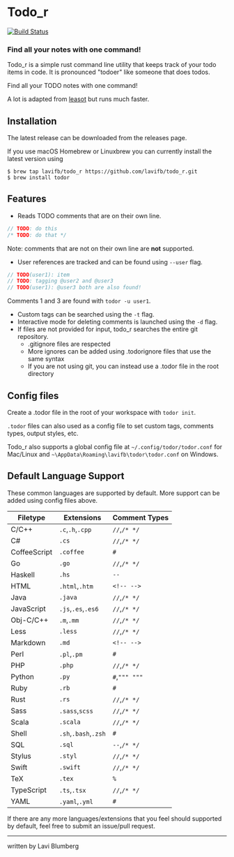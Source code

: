 Todo_r
======
[![Build Status](https://travis-ci.org/lavifb/todo_r.svg?branch=master)](https://travis-ci.org/lavifb/todo_r)

### Find all your notes with one command!

Todo_r is a simple rust command line utility that keeps track of your todo items in code.
It is pronounced "todoer" like someone that does todos.

Find all your TODO notes with one command!

A lot is adapted from [leasot](https://github.com/pgilad/leasot) but runs much faster.

## Installation

The latest release can be downloaded from the releases page.

If you use macOS Homebrew or Linuxbrew you can currently install the latest version using
```console
$ brew tap lavifb/todo_r https://github.com/lavifb/todo_r.git
$ brew install todor
```

## Features

- Reads TODO comments that are on their own line.
```rust
// TODO: do this
/* TODO: do that */
```
Note: comments that are not on their own line are __not__ supported.

- User references are tracked and can be found using `--user` flag.
```rust
// TODO(user1): item
// TODO: tagging @user2 and @user3
// TODO(user1): @user3 both are also found!
```
Comments 1 and 3 are found with `todor -u user1`.

- Custom tags can be searched using the `-t` flag.
- Interactive mode for deleting comments is launched using the `-d` flag.
- If files are not provided for input, todo_r searches the entire git repository.
    - .gitignore files are respected
    - More ignores can be added using .todorignore files that use the same syntax
    - If you are not using git, you can instead use a .todor file in the root directory

## Config files
Create a .todor file in the root of your workspace with `todor init`.

`.todor` files can also used as a config file to set custom tags, comments types, output styles, etc.

Todo_r also supports a global config file at `~/.config/todor/todor.conf` for Mac/Linux and `~\AppData\Roaming\lavifb\todor\todor.conf` on Windows.

<!-- TODO: document config file features -->

## Default Language Support
These common languages are supported by default. 
More support can be added using config files above.

| Filetype    | Extensions          | Comment Types |
|-------------|---------------------|---------------|
|C/C++        |`.c`,`.h`,`.cpp`     |`//`,`/* */`   |
|C#           |`.cs`                |`//`,`/* */`   |
|CoffeeScript |`.coffee`            |`#`            |
|Go           |`.go`                |`//`,`/* */`   |
|Haskell      |`.hs`                |`--`           |
|HTML         |`.html`,`.htm`       |`<!-- -->`     |
|Java         |`.java`              |`//`,`/* */`   |
|JavaScript   |`.js`,`.es`,`.es6`   |`//`,`/* */`   |
|Obj-C/C++    |`.m`,`.mm`           |`//`,`/* */`   |
|Less         |`.less`              |`//`,`/* */`   |
|Markdown     |`.md`                |`<!-- -->`     |
|Perl         |`.pl`,`.pm`          |`#`            |
|PHP          |`.php`               |`//`,`/* */`   |
|Python       |`.py`                |`#`,`""" """`  |
|Ruby         |`.rb`                |`#`            |
|Rust         |`.rs`                |`//`,`/* */`   |
|Sass         |`.sass`,`scss`       |`//`,`/* */`   |
|Scala        |`.scala`             |`//`,`/* */`   |
|Shell        |`.sh`,`.bash`,`.zsh` |`#`            |
|SQL          |`.sql`               |`--`,`/* */`   |
|Stylus       |`.styl`              |`//`,`/* */`   |
|Swift        |`.swift`             |`//`,`/* */`   |
|TeX          |`.tex`               |`%`            |
|TypeScript   |`.ts`,`.tsx`         |`//`,`/* */`   |
|YAML         |`.yaml`,`.yml`       |`#`            |

If there are any more languages/extensions that you feel should supported by default, feel free to submit an issue/pull request.

---
written by Lavi Blumberg
